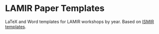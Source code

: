# LAMIR Paper Templates
LaTeX and Word templates for LAMIR workshops by year. Based on [ISMIR templates](https://github.com/ismir/paper_templates).
